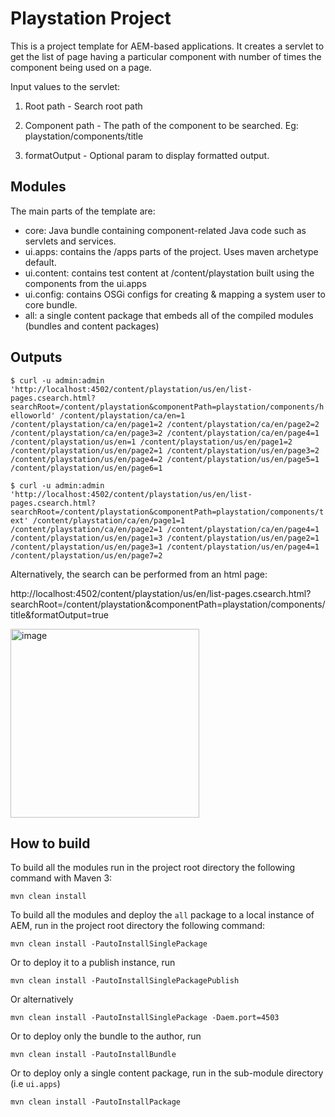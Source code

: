 # Playstation Project

This is a project template for AEM-based applications. 
It creates a servlet to get the list of page having a particular component with number of times the component being used on a page.

Input values to the servlet:
1) Root path - Search root path

2) Component path - The path of the component to be searched. Eg: playstation/components/title

3) formatOutput - Optional param to display formatted output.


## Modules

The main parts of the template are:

* core: Java bundle containing component-related Java code such as servlets and services.
* ui.apps: contains the /apps parts of the project. Uses maven archetype default.
* ui.content: contains test content at /content/playstation built using the components from the ui.apps
* ui.config: contains OSGi configs for creating & mapping a system user to core bundle.
* all: a single content package that embeds all of the compiled modules (bundles and content packages)


## Outputs
`$ curl -u admin:admin 'http://localhost:4502/content/playstation/us/en/list-pages.csearch.html?searchRoot=/content/playstation&componentPath=playstation/components/helloworld'
/content/playstation/ca/en=1
/content/playstation/ca/en/page1=2
/content/playstation/ca/en/page2=2
/content/playstation/ca/en/page3=2
/content/playstation/ca/en/page4=1
/content/playstation/us/en=1
/content/playstation/us/en/page1=2
/content/playstation/us/en/page2=1
/content/playstation/us/en/page3=2
/content/playstation/us/en/page4=2
/content/playstation/us/en/page5=1
/content/playstation/us/en/page6=1`

`$ curl -u admin:admin  'http://localhost:4502/content/playstation/us/en/list-pages.csearch.html?searchRoot=/content/playstation&componentPath=playstation/components/text'
/content/playstation/ca/en/page1=1
/content/playstation/ca/en/page2=1
/content/playstation/ca/en/page4=1
/content/playstation/us/en/page1=3
/content/playstation/us/en/page2=1
/content/playstation/us/en/page3=1
/content/playstation/us/en/page4=1
/content/playstation/us/en/page7=2`

Alternatively, the search can be performed from an html page:

http://localhost:4502/content/playstation/us/en/list-pages.csearch.html?searchRoot=/content/playstation&componentPath=playstation/components/title&formatOutput=true

<img width="302" alt="image" src="https://user-images.githubusercontent.com/5688178/219200494-58e6c2a8-c9b2-48ff-a119-28a3e4ba45fc.png">


## How to build

To build all the modules run in the project root directory the following command with Maven 3:

    mvn clean install

To build all the modules and deploy the `all` package to a local instance of AEM, run in the project root directory the following command:

    mvn clean install -PautoInstallSinglePackage

Or to deploy it to a publish instance, run

    mvn clean install -PautoInstallSinglePackagePublish

Or alternatively

    mvn clean install -PautoInstallSinglePackage -Daem.port=4503

Or to deploy only the bundle to the author, run

    mvn clean install -PautoInstallBundle

Or to deploy only a single content package, run in the sub-module directory (i.e `ui.apps`)

    mvn clean install -PautoInstallPackage
